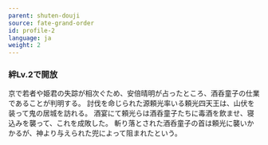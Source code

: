 ```yaml
---
parent: shuten-douji
source: fate-grand-order
id: profile-2
language: ja
weight: 2
---
```


### 絆Lv.2で開放

京で若者や姫君の失踪が相次ぐため、安倍晴明が占ったところ、酒呑童子の仕業であることが判明する。
討伐を命じられた源頼光率いる頼光四天王は、山伏を装って鬼の居城を訪れる。
酒宴にて頼光らは酒呑童子たちに毒酒を飲ませ、寝込みを襲って、これを成敗した。
斬り落とされた酒呑童子の首は頼光に襲いかかるが、神より与えられた兜によって阻まれたという。
